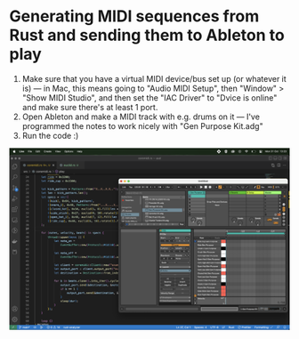 # Generating MIDI sequences from Rust and sending them to Ableton to play

1. Make sure that you have a virtual MIDI device/bus set up (or whatever it is) — in Mac, this means going to "Audio MIDI Setup", then "Window" > "Show MIDI Studio", and then set the "IAC Driver" to "Dvice is online" and make sure there's at least 1 port.
2. Open Ableton and make a MIDI track with e.g. drums on it — I've programmed the notes to work nicely with "Gen Purpose Kit.adg"
3. Run the code :)

![](./screenshot.png)
